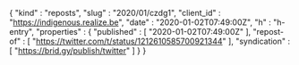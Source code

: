 {
  "kind" : "reposts",
  "slug" : "2020/01/czdg1",
  "client_id" : "https://indigenous.realize.be",
  "date" : "2020-01-02T07:49:00Z",
  "h" : "h-entry",
  "properties" : {
    "published" : [ "2020-01-02T07:49:00Z" ],
    "repost-of" : [ "https://twitter.com/t/status/1212610585700921344" ],
    "syndication" : [ "https://brid.gy/publish/twitter" ]
  }
}
